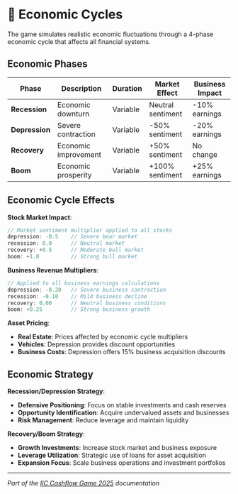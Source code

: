 # 🔄 Economic Cycles

The game simulates realistic economic fluctuations through a 4-phase economic cycle that affects all financial systems.

## Economic Phases

| Phase | Description | Duration | Market Effect | Business Impact |
|-------|-------------|----------|---------------|-----------------|
| **Recession** | Economic downturn | Variable | Neutral sentiment | -10% earnings |
| **Depression** | Severe contraction | Variable | -50% sentiment | -20% earnings |
| **Recovery** | Economic improvement | Variable | +50% sentiment | No change |
| **Boom** | Economic prosperity | Variable | +100% sentiment | +25% earnings |

## Economic Cycle Effects

**Stock Market Impact**:
```dart
// Market sentiment multiplier applied to all stocks
depression: -0.5    // Severe bear market
recession: 0.0      // Neutral market  
recovery: +0.5      // Moderate bull market
boom: +1.0          // Strong bull market
```

**Business Revenue Multipliers**:
```dart
// Applied to all business earnings calculations
depression: -0.20   // Severe business contraction
recession: -0.10    // Mild business decline
recovery: 0.00      // Neutral business conditions  
boom: +0.25         // Strong business growth
```

**Asset Pricing**:
- **Real Estate**: Prices affected by economic cycle multipliers
- **Vehicles**: Depression provides discount opportunities
- **Business Costs**: Depression offers 15% business acquisition discounts

## Economic Strategy

**Recession/Depression Strategy**:
- **Defensive Positioning**: Focus on stable investments and cash reserves
- **Opportunity Identification**: Acquire undervalued assets and businesses
- **Risk Management**: Reduce leverage and maintain liquidity

**Recovery/Boom Strategy**:
- **Growth Investments**: Increase stock market and business exposure
- **Leverage Utilization**: Strategic use of loans for asset acquisition
- **Expansion Focus**: Scale business operations and investment portfolios

---

*Part of the [IIC Cashflow Game 2025](../../README.md) documentation*